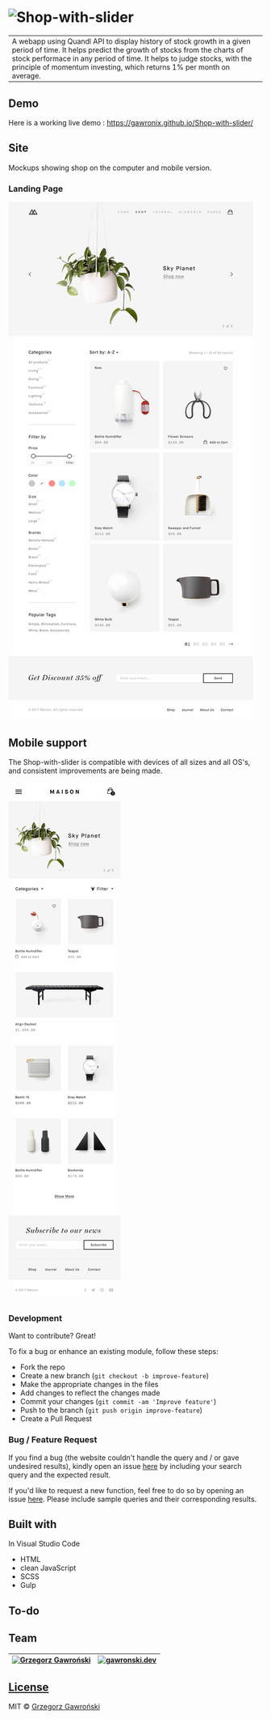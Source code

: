 # ![Shop-with-slider](https://gawronix.github.io/Shop-with-slider/)
<table>
<tr>
<td>
  A webapp using Quandl API to display history of stock growth in a given period of time. It helps predict the growth of stocks from the  charts of stock performace in any period of time. It helps to judge stocks, with the principle of momentum investing, which returns 1% per month on average.
</td>
</tr>
</table>

## Demo
Here is a working live demo :  https://gawronix.github.io/Shop-with-slider/

## Site
Mockups showing shop on the computer and mobile version.
### Landing Page
![](https://github.com/gawronix/Shop-with-slider/blob/master/mockups/shop.jpg)

## Mobile support
The Shop-with-slider is compatible with devices of all sizes and all OS's, and consistent improvements are being made.

![](https://github.com/gawronix/Shop-with-slider/blob/master/mockups/shop-mobile.jpg)

### Development
Want to contribute? Great!

To fix a bug or enhance an existing module, follow these steps:

- Fork the repo
- Create a new branch (`git checkout -b improve-feature`)
- Make the appropriate changes in the files
- Add changes to reflect the changes made
- Commit your changes (`git commit -am 'Improve feature'`)
- Push to the branch (`git push origin improve-feature`)
- Create a Pull Request 

### Bug / Feature Request
If you find a bug (the website couldn't handle the query and / or gave undesired results), kindly open an issue [here](https://github.com/gawronix/Shop-with-slider/issues/new) by including your search query and the expected result.

If you'd like to request a new function, feel free to do so by opening an issue [here](https://github.com/gawronix/Shop-with-slider/issues/new). Please include sample queries and their corresponding results.

## Built with 
In Visual Studio Code
  - HTML
  - clean JavaScript
  - SCSS
  - Gulp

## To-do

## Team
[![Grzegorz Gawroński](https://avatars1.githubusercontent.com/u/30899138?s=460&v=4)](https://github.com/gawronix)  | [![gawronski.dev](LH)](https://gawronski.dev/)
---|---

## [License](https://github.com/gawronix/Shop-with-slider/blob/master/LICENSE.md)
MIT © [Grzegorz Gawroński ](https://github.com/gawronix)


